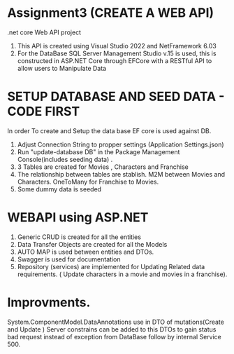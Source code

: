 # Assignment3 (CREATE A WEB API)

.net core Web API project
1) This API is created using Visual Studio 2022 and NetFramework 6.03
2) For the DataBase SQL Server Management Studio v.15 is used,  this is constructed in ASP.NET Core through EFCore with a RESTful API to allow users to Manipulate Data

# SETUP DATABASE AND SEED DATA - CODE FIRST
In order To create and Setup the data base EF core is used against DB. 
1) Adjust Connection String to propper settings (Application Settings.json)
2) Run "update-database DB" in the Package Management Console(includes seeding data) .
3) 3 Tables are created for Movies , Characters and Franchise
4) The relationship between tables are stablish. M2M between Movies and Characters. OneToMany for Franchise to Movies.
5) Some dummy data is seeded

# WEBAPI using ASP.NET
1) Generic CRUD is created for all the entities
2) Data Transfer Objects are created for all the Models 
3) AUTO MAP is used between entities and DTOs.
4) Swagger is used for documentation
5) Repository (services) are implemented for Updating Related data requirements. ( Update characters in a movie and movies in a franchise).  


# Improvments.
System.ComponentModel.DataAnnotations use in DTO of mutations(Create and Update )
Server constrains can be added to this DTOs to gain status bad request instead of exception from DataBase follow by internal Service 500.

